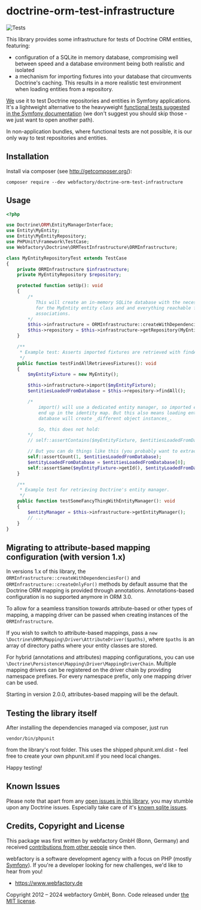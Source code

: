 doctrine-orm-test-infrastructure
================================

![Tests](https://github.com/webfactory/doctrine-orm-test-infrastructure/workflows/Tests/badge.svg)

This library provides some infrastructure for tests of Doctrine ORM entities, featuring:

- configuration of a SQLite in memory database, compromising well between speed and a database environment being both
  realistic and isolated
- a mechanism for importing fixtures into your database that circumvents Doctrine's caching. This results in a more
  realistic test environment when loading entities from a repository.

[We](https://www.webfactory.de/) use it to test Doctrine repositories and entities in Symfony applications. It's a
lightweight alternative to the
heavyweight [functional tests suggested in the Symfony documentation](http://symfony.com/doc/current/cookbook/testing/doctrine.html)
(we don't suggest you should skip those - we just want to open another path).

In non-application bundles, where functional tests are not possible,
it is our only way to test repositories and entities.

Installation
------------

Install via composer (see http://getcomposer.org/):

    composer require --dev webfactory/doctrine-orm-test-infrastructure

Usage
-----

```php
<?php

use Doctrine\ORM\EntityManagerInterface;
use Entity\MyEntity;
use Entity\MyEntityRepository;
use PHPUnit\Framework\TestCase;
use Webfactory\Doctrine\ORMTestInfrastructure\ORMInfrastructure;

class MyEntityRepositoryTest extends TestCase
{
    private ORMInfrastructure $infrastructure;
    private MyEntityRepository $repository;

    protected function setUp(): void
    {
        /*
           This will create an in-memory SQLite database with the necessary schema
           for the MyEntity entity class and and everything reachable from it through
           associations.
        */
        $this->infrastructure = ORMInfrastructure::createWithDependenciesFor(MyEntity::class);
        $this->repository = $this->infrastructure->getRepository(MyEntity::class);
    }

    /**
     * Example test: Asserts imported fixtures are retrieved with findAll().
     */
    public function testFindAllRetrievesFixtures(): void
    {
        $myEntityFixture = new MyEntity();

        $this->infrastructure->import($myEntityFixture);
        $entitiesLoadedFromDatabase = $this->repository->findAll();

        /* 
            import() will use a dedicated entity manager, so imported entities do not
            end up in the identity map. But this also means loading entities from the
            database will create _different object instances_.

            So, this does not hold:
        */
        // self::assertContains($myEntityFixture, $entitiesLoadedFromDatabase);

        // But you can do things like this (you probably want to extract that in a convenient assertion method):
        self::assertCount(1, $entitiesLoadedFromDatabase);
        $entityLoadedFromDatabase = $entitiesLoadedFromDatabase[0];
        self::assertSame($myEntityFixture->getId(), $entityLoadedFromDatabase->getId());
    }

    /**
     * Example test for retrieving Doctrine's entity manager.
     */
    public function testSomeFancyThingWithEntityManager(): void
    {
        $entityManager = $this->infrastructure->getEntityManager();
        // ...
    }
}
```

Migrating to attribute-based mapping configuration (with version 1.x)
---------------------------------------------------------------------

In versions 1.x of this library, the `ORMInfrastructure::createWithDependenciesFor()` and `ORMInfrastructure::createOnlyFor()` methods
by default assume that the Doctrine ORM mapping is provided through annotations. Annotations-based configuration is no supported anymore in ORM 3.0.

To allow for a seamless transition towards attribute-based or other types of mapping, a mapping driver can be passed
when creating instances of the `ORMInfrastructure`.

If you wish to switch to attribute-based mappings, pass a `new \Doctrine\ORM\Mapping\Driver\AttributeDriver($paths)`,
where `$paths` is an array of directory paths where your entity classes are stored.

For hybrid (annotations and attributes) mapping configurations, you can use `\Doctrine\Persistence\Mapping\Driver\MappingDriverChain`.
Multiple mapping drivers can be registered on the driver chain by providing namespace prefixes. For every namespace prefix,
only one mapping driver can be used.

Starting in version 2.0.0, attributes-based mapping will be the default.

Testing the library itself
--------------------------

After installing the dependencies managed via composer, just run

    vendor/bin/phpunit

from the library's root folder. This uses the shipped phpunit.xml.dist - feel free to create your own phpunit.xml if you
need local changes.

Happy testing!

Known Issues
------------

Please note that apart from any [open issues in this library](https://github.com/webfactory/doctrine-orm-test-infrastructure/issues), you
may stumble upon any Doctrine issues. Especially take care of
it's [known sqlite issues](http://doctrine-dbal.readthedocs.org/en/latest/reference/known-vendor-issues.html#sqlite).

Credits, Copyright and License
------------------------------

This package was first written by webfactory GmbH (Bonn, Germany) and received [contributions
from other people](https://github.com/webfactory/doctrine-orm-test-infrastructure/graphs/contributors) since then.

webfactory is a software development agency with a focus on PHP (mostly [Symfony](http://github.com/symfony/symfony)).
If you're a developer looking for new challenges, we'd like to hear from you!

- <https://www.webfactory.de>

Copyright 2012 – 2024 webfactory GmbH, Bonn. Code released under [the MIT license](LICENSE).
